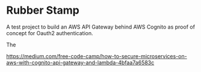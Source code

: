 # Rubber Stamp

A test project to build an AWS API Gateway behind AWS Cognito as proof of concept for Oauth2 authentication.

The

https://medium.com/free-code-camp/how-to-secure-microservices-on-aws-with-cognito-api-gateway-and-lambda-4bfaa7a6583c
